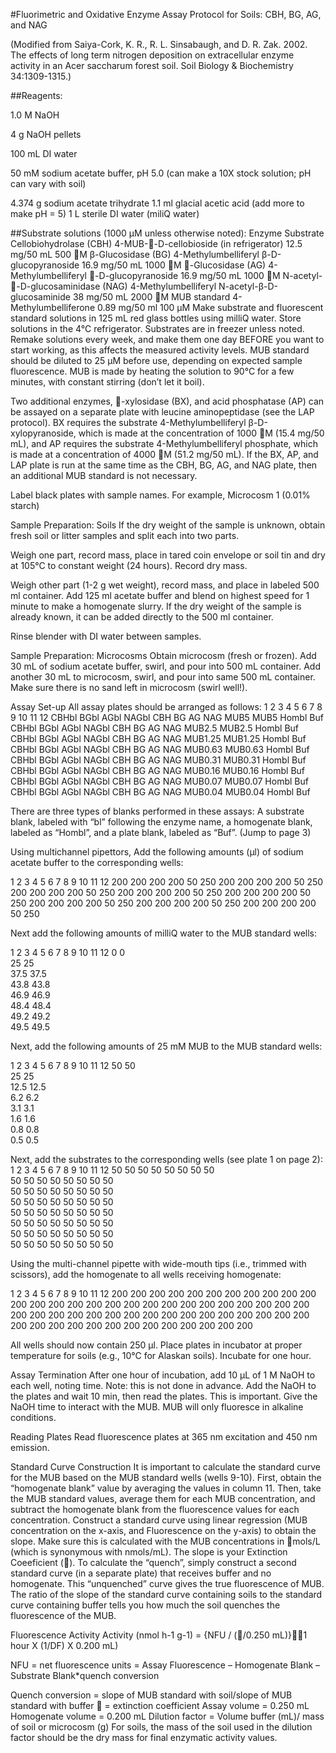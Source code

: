 #Fluorimetric and Oxidative Enzyme Assay Protocol for Soils: CBH, BG, AG, and NAG

(Modified from Saiya-Cork, K. R., R. L. Sinsabaugh, and D. R. Zak. 2002. The effects of long term nitrogen deposition on extracellular enzyme activity in an Acer saccharum forest soil. Soil Biology & Biochemistry 34:1309-1315.)

##Reagents:

1.0 M NaOH

4 g NaOH pellets

100 mL DI water

50 mM sodium acetate buffer, pH 5.0 (can make a 10X stock solution; pH can vary with soil)

4.374 g sodium acetate trihydrate
1.1 ml glacial acetic acid (add more to make pH = 5)
1 L sterile DI water (miliQ water)

##Substrate solutions (1000 µM unless otherwise noted):
Enzyme	Substrate
Cellobiohydrolase (CBH)	4-MUB--D-cellobioside (in refrigerator)
12.5 mg/50 mL 500 M
β-Glucosidase (BG)	4-Methylumbelliferyl β-D-glucopyranoside
16.9 mg/50 mL 1000 M
-Glucosidase (AG)	4-Methylumbelliferyl -D-glucopyranoside
16.9 mg/50 mL 1000 M
N-acetyl--D-glucosaminidase (NAG)	4-Methylumbelliferyl N-acetyl-β-D-glucosaminide
38 mg/50 mL 2000 M
MUB standard	4-Methylumbelliferone
0.89 mg/50 ml 100 µM
Make substrate and fluorescent standard solutions in 125 mL red glass bottles using milliQ water. Store solutions in the 4°C refrigerator. Substrates are in freezer unless noted. Remake solutions every week, and make them one day BEFORE you want to start working, as this affects the measured activity levels.  MUB standard should be diluted to 25 µM before use, depending on expected sample fluorescence.  MUB is made by heating the solution to 90°C for a few minutes, with constant stirring (don’t let it boil).

Two additional enzymes, -xylosidase (BX), and acid phosphatase (AP) can be assayed on a separate plate with leucine aminopeptidase (see the LAP protocol).  BX requires the substrate 4-Methylumbelliferyl β-D-xylopyranoside, which is made at the concentration of 1000 M (15.4 mg/50 mL), and AP requires the substrate 4-Methylumbelliferyl phosphate, which is made at a concentration of 4000 M (51.2 mg/50 mL).  If the BX, AP, and LAP plate is run at the same time as the CBH, BG, AG, and NAG plate, then an additional MUB standard is not necessary.

Label black plates with sample names.  For example, Microcosm 1 (0.01% starch)

Sample Preparation: Soils
If the dry weight of the sample is unknown, obtain fresh soil or litter samples and split each into two parts.

Weigh one part, record mass, place in tared coin envelope or soil tin and dry at 105°C to constant weight (24 hours).  Record dry mass.

Weigh other part (1-2 g wet weight), record mass, and place in labeled 500 ml container. Add 125 ml acetate buffer and blend on highest speed for 1 minute to make a homogenate slurry. If the dry weight of the sample is already known, it can be added directly to the 500 ml container.

Rinse blender with DI water between samples.

Sample Preparation: Microcosms
Obtain microcosm (fresh or frozen).  Add 30 mL of sodium acetate buffer, swirl, and pour into 500 mL container.  Add another 30 mL to microcosm, swirl, and pour into same 500 mL container.  Make sure there is no sand left in microcosm (swirl well!).

Assay Set-up
All assay plates should be arranged as follows:
1	2	3	4	5	6	7	8	9	10	11	12
CBHbl	BGbl	AGbl	NAGbl	CBH	BG	AG	NAG	MUB5	MUB5	Hombl	Buf
CBHbl	BGbl	AGbl	NAGbl	CBH	BG	AG	NAG	MUB2.5	MUB2.5	Hombl	Buf
CBHbl	BGbl	AGbl	NAGbl	CBH	BG	AG	NAG	MUB1.25	MUB1.25	Hombl	Buf
CBHbl	BGbl	AGbl	NAGbl	CBH	BG	AG	NAG	MUB0.63	MUB0.63	Hombl	Buf
CBHbl	BGbl	AGbl	NAGbl	CBH	BG	AG	NAG	MUB0.31	MUB0.31	Hombl	Buf
CBHbl	BGbl	AGbl	NAGbl	CBH	BG	AG	NAG	MUB0.16	MUB0.16	Hombl	Buf
CBHbl	BGbl	AGbl	NAGbl	CBH	BG	AG	NAG	MUB0.07	MUB0.07	Hombl	Buf
CBHbl	BGbl	AGbl	NAGbl	CBH	BG	AG	NAG	MUB0.04	MUB0.04	Hombl	Buf

There are three types of blanks performed in these assays: A substrate blank, labeled with “bl” following the enzyme name, a homogenate blank, labeled as “Hombl”, and a plate blank, labeled as “Buf”. (Jump to page 3)







Using multichannel pipettors, Add the following amounts (µl) of sodium acetate buffer to the corresponding wells:

1	2	3	4	5	6	7	8	9	10	11	12
200	200	200	200							50	250
200	200	200	200							50	250
200	200	200	200							50	250
200	200	200	200							50	250
200	200	200	200							50	250
200	200	200	200							50	250
200	200	200	200							50	250
200	200	200	200							50	250


Next add the following amounts of milliQ water to the MUB standard wells:

1	2	3	4	5	6	7	8	9	10	11	12
								0	0		
								25	25		
								37.5	37.5		
								43.8	43.8		
								46.9	46.9		
								48.4	48.4		
								49.2	49.2		
								49.5	49.5		

Next, add the following amounts of 25 mM MUB to the MUB standard wells:



1	2	3	4	5	6	7	8	9	10	11	12
								50	50		
								25	25		
								12.5	12.5		
								6.2	6.2		
								3.1	3.1		
								1.6	1.6		
								0.8	0.8		
								0.5	0.5		

Next, add the substrates to the corresponding wells (see plate 1 on page 2):
1	2	3	4	5	6	7	8	9	10	11	12
50	50	50	50	50	50	50	50				
50	50	50	50	50	50	50	50				
50	50	50	50	50	50	50	50				
50	50	50	50	50	50	50	50				
50	50	50	50	50	50	50	50				
50	50	50	50	50	50	50	50				
50	50	50	50	50	50	50	50				
50	50	50	50	50	50	50	50				

Using the multi-channel pipette with wide-mouth tips (i.e., trimmed with scissors), add the homogenate to all wells receiving homogenate:
 
 
1	2	3	4	5	6	7	8	9	10	11	12
				200	200	200	200	200	200	200	
				200	200	200	200	200	200	200	
				200	200	200	200	200	200	200	
				200	200	200	200	200	200	200	
				200	200	200	200	200	200	200	
				200	200	200	200	200	200	200	
				200	200	200	200	200	200	200	
				200	200	200	200	200	200	200	

All wells should now contain 250 µl.  Place plates in incubator at proper temperature for soils (e.g., 10°C for Alaskan soils).  Incubate for one hour.

Assay Termination
After one hour of incubation, add 10 µL of 1 M NaOH to each well, noting time. Note: this is not done in advance. Add the NaOH to the plates and wait 10 min, then read the plates.  This is important.  Give the NaOH time to interact with the MUB.  MUB will only fluoresce in alkaline conditions.  

Reading Plates
Read fluorescence plates at 365 nm excitation and 450 nm emission. 

Standard Curve Construction
It is important to calculate the standard curve for the MUB based on the MUB standard wells (wells 9-10).  First, obtain the “homogenate blank” value by averaging the values in column 11.  Then, take the MUB standard values, average them for each MUB concentration, and subtract the homogenate blank from the fluorescence values for each concentration.  Construct a standard curve using linear regression (MUB concentration on the x-axis, and Fluorescence on the y-axis) to obtain the slope.  Make sure this is calculated with the MUB concentrations in mols/L (which is synonymous with nmols/mL).  The slope is your Extinction Coeeficient ().  To calculate the “quench”, simply construct a second standard curve (in a separate plate) that receives buffer and no homogenate.  This “unquenched” curve gives the true fluorescence of MUB.  The ratio of the slope of the standard curve containing soils to the standard curve containing buffer tells you how much the soil quenches the fluorescence of the MUB.  





Fluorescence Activity
Activity (nmol h-1 g-1) = {NFU / (/0.250 mL)}1 hour X (1/DF) X 0.200 mL) 

NFU = net fluorescence units = Assay Fluorescence – Homogenate Blank – Substrate Blank*quench conversion

Quench conversion = slope of MUB standard with soil/slope of MUB standard with buffer
 = extinction coefficient
Assay volume = 0.250 mL
Homogenate volume = 0.200 mL
Dilution factor = Volume buffer (mL)/ mass of soil or microcosm (g)
For soils, the mass of the soil used in the dilution factor should be the dry mass for final enzymatic activity values.
